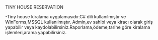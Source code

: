 TINY HOUSE RESERVATION



-Tiny house kiralama uygulamasıdır.C# dili kullanılmıştır ve WinForms,MSSQL kullanılmıştır.
Admin,ev sahibi veya kiracı olarak giriş yapabilir veya kaydolabilirsiniz.Raporlama,ödeme,tarihe göre kiralama işlemleri,arama yapabilirsiniz.
